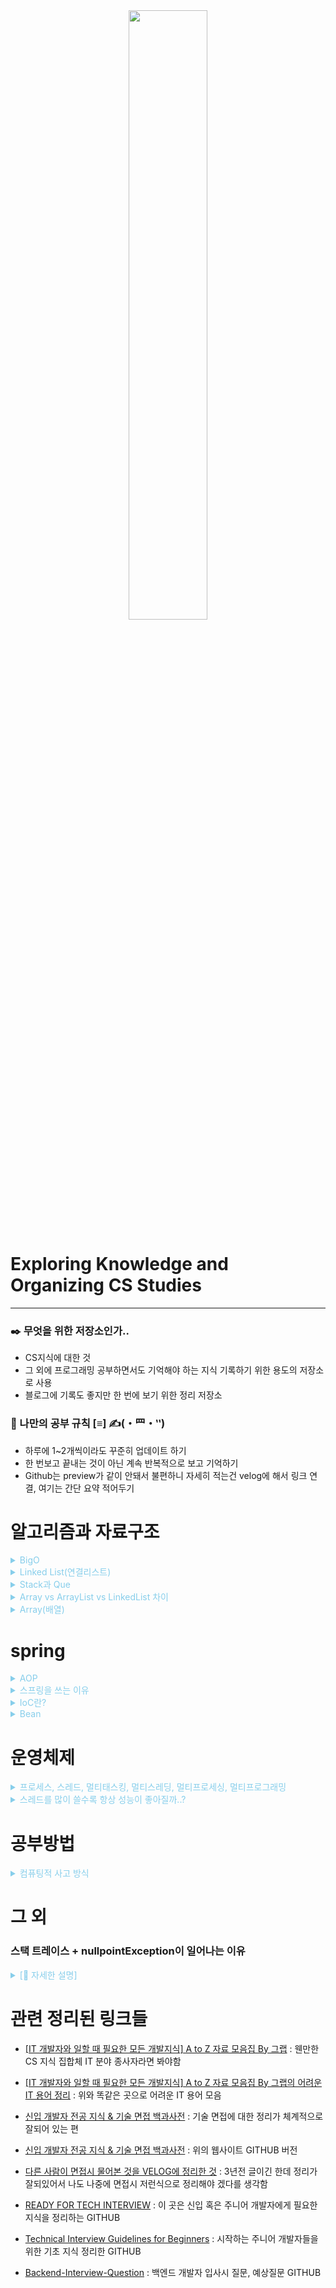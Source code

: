 <div align="center">
    <img src="https://github.com/GoldenPearls/study_cs/assets/97003348/7eb5def4-90b1-497d-927c-7b271dfc4bc9" width="50%"/>
</div>

<h1> Exploring Knowledge and Organizing CS Studies </h1> 

---
<h3> ✒️ 무엇을 위한 저장소인가..</h3>  

- CS지식에 대한 것
- 그 외에 프로그래밍 공부하면서도 기억해야 하는 지식 기록하기 위한 용도의 저장소로 사용
- 블로그에 기록도 좋지만 한 번에 보기 위한 정리 저장소

<h3> 📜 나만의 공부 규칙 [≡] ✍(・⺫・‶) </h3>

- 하루에 1~2개씩이라도 꾸준히 업데이트 하기
- 한 번보고 끝내는 것이 아닌 계속 반복적으로 보고 기억하기
-  Github는 preview가 같이 안돼서 불편하니 자세히 적는건 velog에 해서 링크 연결, 여기는 간단 요약 적어두기

# 알고리즘과 자료구조
<details><summary style="color:skyblue">BigO</summary>

[🔭 자세한 설명](https://velog.io/@prettylee620/Big-O) </br>
🪄 간단한 설명
- 알고리즘의 실행 시간이나 공간 복잡도를 표현하는 표기법 중 하나로 Big O 표기법은 알고리즘의 성능을 분석하고 비교하는 데 사용된다.
- Big O는 주어진 알고리즘이 입력 크기에 대해 얼마나 효율적으로 실행되는지를 나타낸다.
- 이 표기법은 주로 **최악의 경우** 시나리오에서 알고리즘의 실행 시간이 어떻게 증가하는지를 나타낸다.
- Big O는 함수 형태로 표기되며, 일반적으로 `O(f(n))`으로 표기되며, 여기서 `f(n)`은 입력 크기 `n`에 대한 함수

예를 들어, `O(1)`은 상수 시간을 의미하며, 입력 크기에 관계없이 실행 시간이 일정하다. `O(n)`은 선형 시간을 의미하며, 입력 크기에 비례하여 실행 시간이 증가한다.
`O(n^2)`은 이차 시간을 의미하며, 입력 크기의 제곱에 비례하여 실행 시간이 증가하며 이와 같이 Big O 표기법을 사용하여 **알고리즘의 효율성을 분석하고 개선하는 데 도움을 준다.**  
    
</details>

<details><summary style="color:skyblue">Linked List(연결리스트)</summary>

[🔭 자세한 설명](https://velog.io/@prettylee620/%EC%97%B0%EA%B2%B0%EB%A6%AC%EC%8A%A4%ED%8A%B8) </br>
🪄 간단한 설명
- 노드의 포인터 부분으로 서로 연결시킨 리스트 데이터 포인터
- 노드에는 데이터 값을 저장하는 data와 링크, 포인터의 역할을 하는 next가 있다.
- 연결리스트는 이어진 메모리 공간이 아닌 불특정 공간에 존재하여 탐색은 선형시간이 걸림
- 상황에 따라 배열보다 빨라질 수 있는 노드 삽입과 삭제

</details>

<details><summary style="color:skyblue">Stack과 Que</summary>

[🔭 자세한 설명](https://velog.io/@prettylee620/%EC%8A%A4%ED%83%9D%EA%B3%BC-%ED%81%90) </br>
🪄 간단한 설명
- 스택과 큐는 우리의 상상에만 존재, 실제로 프로그래밍 언어들에서는 존재하지 않음
- 스택과 큐는 일종의 규칙으로 결국 배열 위에 어떤 규칙을 설정한 모습
- 스택은 LIFO(Last in First Out)으로 팬케이크를 먹는다고 할 때 가장 늦게 올린 것을 먼저 먹는 형식과 비슷
- 큐는 FIFO(First in First Out)으로 버스 타기 위해 줄 설 때 맨 앞 사람이 가장 먼저 타는 것과 비슷

</details>

<details><summary style="color:skyblue">Array vs ArrayList vs LinkedList 차이</summary>

[🔭 자세한 설명](https://velog.io/@prettylee620/Array-vs-ArrayList-vs-LinkedList-차이)

🪄 간단한 설명
- **Array**는 index로 빠르게 값을 찾는 것이 가능함 </br>
- **ArrayList**는 데이터를 찾는데 빠르지만, 삽입 및 삭제가 느림  </br>
- **LinkedList**는 데이터의 삽입 및 삭제가 빠름
- array와 ArrayList의 차이는 array의 경우 우리가 선언 할 때 크기를 지정하고 크기를 확장 시 제한 적이다. 하지만 ArrayList는 크기 유동적이라서 add를 하면 공간 자체 유동적이다.

![image](https://github.com/GoldenPearls/study_cs/assets/97003348/57cd8664-b2e1-4c4c-a0f6-301948efa256)
![image](https://github.com/GoldenPearls/study_cs/assets/97003348/6bbf6507-9c95-4c4a-824a-860b29b0ac05)

</details>

<details><summary style="color:skyblue">Array(배열)</summary>

[🔭 자세한 설명](https://velog.io/@prettylee620/%EB%B0%B0%EC%97%B4array) </br>
🪄 간단한 설명
- 배열은 위치만 알면, 읽을 때 데이터에 빠르게 접근 가능
- 많은 자료를 읽어내려고 할 때 배열이 좋다. 배열의 요소의 개수 상관없이 Random하게 읽어내니까
- Reading은 인덱스를 이용해서 O(1)이지만 Searching, Insert, Delete는 O(n)
- 배열은 접근 연산을 제외하면, 탐색, 삽입, 삭제 연산에 대해 비교적 효율적이지 않으므로, 알고리즘 설계 시 이러한 연산의 효율성 고려할 것

</details>

</details>

# spring
<details><summary style="color:skyblue">AOP</summary>
<details><summary style="color:skyblue">AOP란 무엇인가?</summary>
AOP는 Aspect-Oriented Programming의 약자로, 주요한 비즈니스 로직과 공통적인 부가 기능을 분리하여 관리하는 프로그래밍 패러다임  
</details>

<!-- AOP에 관한 내용 -->
<details><summary style="color:skyblue">AOP의 핵심 개념은 무엇인가요?</summary>
AOP의 핵심 개념은 '관점(Aspect)'입니다. 이는 어플리케이션 전반에 걸쳐 사용되는 부가적인 기능들을 의미하며, 예를 들어 로깅, 보안, 트랜잭션 관리 등이 있습니다. 
</details>

<details><summary style="color:skyblue"> AOP의 장점은 무엇인가요?</summary>
AOP를 사용하면 주요 비즈니스 로직과 부가 기능이 분리되므로 코드의 재사용성과 유지보수성이 향상됩니다. 또한, 공통된 기능을 여러 부분에서 중복해서 구현하지 않아도 되므로 코드 중복을 줄일 수 있습니다.
</details>

<details><summary style="color:skyblue"> AOP에서 핵심 로직과 부가 기능을 어떻게 분리하나요?</summary>
AOP에서는 '어드바이스(Advice)', '포인트컷(Pointcut)', '위빙(Weaving)' 등의 개념을 사용하여 핵심 로직과 부가 기능을 분리합니다. 어드바이스는 부가 기능의 내용을 담고 있고, 포인트컷은 어떤 메소드나 위치에서 어드바이스를 적용할지를 정의합니다. 위빙은 이러한 부가 기능을 실제로 핵심 로직에 적용하는 작업을 의미합니다.
</details>

<details><summary style="color:skyblue"> AOP의 예시를 들어볼까요?</summary>
예를 들어, 트랜잭션 관리는 여러 비즈니스 메소드에서 공통적으로 필요한 기능입니다. AOP를 사용하면 이런 트랜잭션 관리 로직을 핵심 비즈니스 메소드와 분리하여 따로 관리할 수 있습니다. 또 다른 예로 로깅 기능도 있습니다. 핵심 로직의 실행 전후에 로깅을 추가하는 것도 AOP를 통해 간단하게 구현할 수 있습니다.
</details>

<details><summary style="color:skyblue"> AOP가 실제 어떻게 동작하나요?</summary>
AOP는 런타임 시점에 위빙 작업을 통해 부가 기능을 핵심 로직에 적용합니다. 이를 위해서는 프록시(Proxy)라는 중간 객체를 사용합니다. 프록시는 핵심 로직을 호출하기 전에 어드바이스를 실행하고, 그 후에도 필요한 부가 기능을 수행한 후 핵심 로직을 호출합니다.
</details>

<details><summary style="color:skyblue"> AOP를 스프링에서 어떻게 사용하나요?</summary>
스프링 프레임워크는 AOP를 지원하여 개발자가 편리하게 부가 기능을 관리할 수 있도록 도와줍니다. 스프링에서 AOP를 사용하려면 어노테이션을 이용한 설정 방식이나 XML 설정 방식을 선택하여 어드바이스와 포인트컷을 정의하고, 위빙을 설정할 수 있습니다.
</details>

<details><summary style="color:skyblue"> AOP를 사용하면 어떤 상황에서 유용한가요?</summary>
AOP는 주로 다양한 모듈에서 공통으로 사용되는 부가 기능을 분리하여 관리할 때 유용합니다. 트랜잭션 관리, 보안, 로깅 등 여러 곳에서 반복적으로 필요한 기능을 AOP를 통해 중앙에서 관리하면 코드의 효율성과 유지보수성을 높일 수 있습니다.
</details>

<details><summary style="color:skyblue">  AOP를 사용할 때 주의해야 할 점은 무엇인가요?</summary>
AOP를 오용하지 않도록 주의해야 합니다. 너무 많은 부가 기능을 AOP로 분리하면 코드가 복잡해질 수 있으며, 디버깅이 어려울 수 있습니다. 또한, AOP의 성능도 고려해야 합니다. 핵심 로직을 실행하기 전후에 부가 기능을 실행하므로, 불필요한 오버헤드가 발생할 수 있습니다.
</details>
  
</details>

<!-- 스프링을 쓰게 된 계기 이유-->
<details><summary style="color:skyblue"> 스프링을 쓰는 이유</summary>

<details><summary style="color:skyblue"> 프레임 워크의 중요</summary>

  > 💡 프레임워크는 말 그대로 뼈대나 근간을 이루는 코드들의 묶음으로 개발자 능력에 따라 결과 역시 큰 차이를 낳는데 이런상황을 극복하기 위해 나온 것이 프레임워크다. 프레임워크를 이용한다는 것은 프로그램의 기본 흐름이나 구조를 정하고, 모든 팀원이 이 구조에 자신의 코드를 추가하는 방식

즉, 프레임워크의 최대 장점은 개발에 필요한 구조를 이미 코드로 만들어 놓았기 때문에, 실력이 부족한 개발자라 해도 반쯤 완성된 상태에서 필요한 부분을 조립하는 형태의 개발이 가능
</details>

<details><summary style="color:skyblue"> 나오게 된 계기</summary>

> 💡 2000년대 초반부터 시작된 엔터프라이즈급의 개발은 안정된 품질의 개발이 절실했고, 그 결과 많은 프레임워크의 전성시대

spring은 가장 성공한 경량 프레임워크이다.
경량 프레임워크
90년대 말에 복잡한 구동 환경과 하드웨어적인 구성이 필요한 프레임워크의 반대되는 개념으로 등장
특정 기능을 위주로 간단한 jar 파일 등을 이용해서 모든 개발이 가능하도록 구성된 프레임워크
클라이언트 중심, 모바일 중심, Light weight, 생산성, 안전성, 다양한 개발 언어
</details>

<details><summary style="color:skyblue"> 그렇다면 그 많은 것 중에 왜 성공했을까?</summary>
  
1. 복잡함에 반기를 들어서 만들어진 프레임워크로 일반적으로 java클래스와 인터페이스를 이용하는 구조이기 때문에 진입장벽이 높지 않았기 때문이다.
2. 프로젝트의 전체 구조를 설계할 때 유용한 프레임워크로 스프링은 어느 한 분야에 집중하지 않고, 전체를 설계하는 용도로 사용하며 근본적인 사상 자체가 OOP 구조를 뒷받침하고 구조를 설계하는 사상
3. 다른 프레임워크들의 포용으로 다른 프레임워크들은 특정 프레임워크를 채택하면 해당 영역 전체를 수정해야 하는 고질적인 문제가 있으나, 스프링은 다른 프레임워크들과의 통합 지원했기 때문에 최소한의 수정이 가능했다. 스프링의 최대 장점은 기본 뼈대가 흔들지 않고 여러 종류의 프레임워크 혼용해서 사용 가능
4. 개발 생산성과 개발도구의 지원으로 플러그인도 빠른 업데이트 되었기에 별도의 개발도구에 적응 없이도 개발 가능
</details>

<details><summary style="color:skyblue"> 그렇다면 스프링의 특징은..?</summary>
  
1. 제어 역행(IoC, Inversion of Control) 기술
- 이용해 애플리케이션 간의 느슨한 결합을 제어함
2. 의존성 주입(DI, Dependency Injection) 을 통한 객체 간의 관계 구성
- 의존성(dependency)
    - 하나의 객체가 다른 객체 없이 제대로 된 역할을 할 수 없는 것을 말한다.
    - 하나의 객체가 다른 객체의 상태에 따라 영향을 받는 것을 의미
- 주입(Injection)
    - 말 그대로 외부에서 밀어 넣는 것
- 의존성 주입
    - 어떤 객체가 필요한 객체를 외부에서 밀어 넣는다.
- **왜 사용하는 걸까?**
    - 주입을 받는 입장에서는 어떤 객체인지 신경 쓸 필요가 없다.
    - 어떤 객체를 의존하든 자신의 역할은 변하지 않는다.
    - 스프링은 이러한 구조를 만드는데 적합한 구조로 설계되어 있다.
    - `ApplicationContext`라는 존재가 필요한 객체 생성하고 필요한 객체 주입시켜줌
    - `ApplicationContext` 이 관리하는 객체는 빈(bean)이라고 부름

3. 영속성과 관련된 다양한 서비스를 지원함

4. 수 많은 라이브러리와의 연동 기능을 지원함

5. APO의 지원

- 반복적인 코드를 줄이고 핵심 비즈니스 로직에만 집중할 수 있게 해줌
- APO 지원 관련은 여기서 적어둠

6. 트랜잭션의 지원

- 스프링은 이런 트랜잭션의 관리를 어노테이션이나 XML로 설정할 수 있기 때문에 매번 맞는 코드 작성 할 필요 없

7. POJO 방식 프레임워크

- 내부에는 `객체 간의 관계`를 구성할 수 있는 특징을 지님
- 다른 프레임워크와 달리 이 관계 구성 시 **별도의 API를 사용하지 않는** POJO(Plan Old Java Object)의 구성이 가능하도록 제작
- 즉, 일반적인 Java 코드를 이용해서 객체 구성하는 방식을 그대로 스프링에서 사용 가능
- 코드를 개발 시 개발자가 특정 라이브러리나 컨테이너의 기술에 종속적이지 않기 때문에, 생산성에도 유리하고, 코드에 대한 테스트 작업 역시 좀 더 유연하다.

</details>
</details>

<details><summary style="color:skyblue"> IoC란?</summary>

> IoC는 "Inversion of Control"의 약자로, 한국어로는 "제어의 역전"
이는 소프트웨어 디자인 패턴 중 하나로서, 프로그램의 제어 흐름을 역전시켜서 프레임워크 또는 컨테이너가 코드의 실행 흐름을 관리
IoC는 의존성 주입(Dependency Injection, DI)과 밀접한 관련이 있으며, 주로 객체 지향 프로그래밍 환경에서 사용된다.

🪄 핵심개념

1. 제어 역전
- 일반적으로 프로그래밍에서는 개발자가 코드의 흐름과 제어를 결정한다.
- 하지만 IoC에서는 이 제어의 역할이 프레임워크나 컨테이너로부터 개발자로부터 분리되어 제어의 주체가 역전된다.(외부에서 결정)
2. 의존성 주입 (DI)
- 객체들 간의 의존성을 프레임워크나 컨테이너가 주입하는 방식
- 이를 통해 객체 간의 결합도를 낮추고 유연성을 높일 수 있다.

IoC는 코드의 재사용성, 유지보수성, 테스트 용이성 등을 향상시키는 장점을 가지고 있다. </br>
대표적으로 스프링 프레임워크에서는 IoC와 DI를 기반으로 개발자가 애플리케이션의 핵심 비즈니스 로직을 구현하고, 프레임워크가 객체의 생성과 의존성 관리를 담당하도록 하는 것이 핵심 원칙 중 하나이다.
</details>

<details><summary style="color:skyblue"> Bean</summary>

<details><summary style="color:skyblue"> Bean이란</summary>

> 💡 스프링 프레임워크에서 빈은 객체의 인스턴스를 의미한다. 스프링은 객체 지향 프로그래밍의 기본 원칙에 따라 작성된 클래스의 인스턴스를 생성하고 관리하는데 이러한 **인스턴스를 빈**이라고 하며, Bean은 스프링에서 사용하는 POJO 기반 객체다. 
> 스프링 컨테이너는 애플리케이션에서 필요한 빈 객체를 생성하고, 관리하며, 필요한 시점 제공해준다. 빈은 스프링의 IoC 컨테이너의 핵심 개념 중 하나이며, 컨테이너에 의해 생성되고 관리되기 때문에 객체의 생명주기와 의존성 주입등을 효율적으로 관리할 수 있다. 
>
> 스프링에서 빈은 주로 `XML 설정 파일이나 Java Config` 등을 통해 정의하고, 애플리케이션에서 필요한 위치에서 이 빈을 사용하게 된다. 빈은 대부분의 경우 싱글톤으로 생성되어 애플리케이션 전반에 걸쳐 하나의 인스턴스만 유지한다. 그 이유는 **싱글톤 패턴처럼 특정 타입의 Bean을 딱 하나만 만들고 모두 공유해서 사용하기 위함이다**
           
</details>

<details><summary style="color:skyblue">Bean Scope 종류</summary>

  > Bean Scope란? Bean의 사용범위를 말한다. 그리고 request, session, global session은 MVC 웹 어플리케이션에만 사용함
  
1. sigleton
: 해당 Bean에 대해 IoC컨테이너에서 `단 하나의 객체`로만 존재한다. 가장 많이 사용

2. prototype
:  해당 Bean에 대해 `다수의 객체`가 존재할 수 있다.

3. request
: 해당 Bean에 대해 `하나의 HTTP Request의 라이프사이클`에서 단 하나의 객체로만 존재한다.

4. session
: 해당 Bean에 대해 하나의 HTTP Session의 라이플사이클에서 단 하나의 객체로만 존재

5. global session
: 해당 Bean에 대해 하나의 Golbal HTTP Session의 라이프사이클에서 단 하나의 객체로만 존재한다.

> Scope들은 Bean으로 등록하는 클래스에 어노테이션으로 설정해줄 수 있다.

```java
import org.springframework.context.annotation.Scope;
import org.springframework.stereotype.Service;
 
@Scope("prototype")
@Component
public class UserController {
}
```
</details>
</details>

# 운영체제
<details><summary style="color:skyblue"> 프로세스, 스레드, 멀티태스킹, 멀티스레딩, 멀티프로세싱, 멀티프로그래밍</summary>

[🔭 자세한 설명](https://velog.io/@prettylee620/%ED%94%84%EB%A1%9C%EC%84%B8%EC%8A%A4-%EC%8A%A4%EB%A0%88%EB%93%9C-%EB%A9%80%ED%8B%B0%ED%83%9C%EC%8A%A4%ED%82%B9-%EB%A9%80%ED%8B%B0%EC%8A%A4%EB%A0%88%EB%94%A9-%EB%A9%80%ED%8B%B0%ED%94%84%EB%A1%9C%EC%84%B8%EC%8B%B1-%EB%A9%80%ED%8B%B0%ED%94%84%EB%A1%9C%EA%B7%B8%EB%9E%98%EB%B0%8D%EA%B3%BC-%EC%8A%A4%EB%A0%88%EB%93%9C%EB%A5%BC-%EB%A7%8E%EC%9D%B4-%EC%93%B8%EC%88%98%EB%A1%9D-%ED%95%AD%EC%83%81-%EC%84%B1%EB%8A%A5%EC%9D%B4-%EC%A2%8B%EC%9D%84%EA%B9%8C)

🪄 간단한 설명
- **단일 프로세스**란 한 번에 하나의 프로그램만 실행
- 단일 프로세스의 단점 해결책으로 멀티 프로그래밍 등장
- **멀티 프로그래밍**은 여러 개의 프로그램을 메모리 올려놓고 동시에 실행
- 하지만, cpu 사용시간이 길어지면 다른 프로세스 대기시간 너무 길어짐
- 그것의 해결책으로 멀티태스킹 등장
- **멀티 태스킹**은 프로세스는 한 번 cpu 사용시 `아주 짧은 시간(=quantum)`만 cpu 실행
- 그럼에도 아쉬움이 남은점들.. 특히 프로세스의 `컨텍스트 스위칭`은 무거우며, 독립된 메모리 공간을 가져서 데이터 공유가 어려움
- 그것의 해결책으로 멀티스레딩이 나옴
- **멀티스레딩**이란 같은 프로세스를 가진 스레드들은 같은 메모리 공간을 공유하되, 스레드들 만의 고유한 영역도 있다. 스레드가 가장 작은 실행 단위가 됨
- **멀티프로세싱**은 두 개 이상의 프로세서나 코어를 활용하는 시스템을 말한다.

</details>

<details><summary style="color:skyblue"> 스레드를 많이 쓸수록 항상 성능이 좋아질까..?</summary>
멀티스레딩 환경에서 쓰는 것을 말함

1. 당장 보통 드는 생각은 스레드를 많이 쓰면 쓸수록 동시에 처리할 수 있는 프로그램 수도 늘어나니 애플리케이션의 성능이 전체적으로 좋아질 것 같다라고 생각할 수 있음
2. 그러나, 여기에 전제가 깔림
3. 전제 : 해당 어플리케이션은 `더 작은 작업들로 잘게 쪼개서 동시에 실행이 가능한 성격`의 애플리케이션

### 순차적 애플리케이션

1. `순차적`으로 실행되어야 하는 애플리케이션이라면.. 그래서 잘게 쪼개서 동시에 실행하기 매우 어려운 성격의 애플리케이션이라면 **스레드를 많이 쓰려고 해도 실제 사용할 수 있는 스레드 수는 제한이 생김**
2. 코어에서 실행되던 스레드가 다른 스레드로 바뀔 때마다,`context switching`을 하는데, 이런 스위칭 작업도 **CPU 코어에서 실행**되게 되는 작업
3. 즉, 코어에서 `스위칭 작업`을 처리하는 동안에는 **애플리케이션 코드가 실행되지 않음**
    1. `overhead` : 이때, 스위칭 작업을 위해 소비되는 **CPU time**은 애플리케이션과 직접적인 관련은 없지만 멀티스레딩으로 동작하기 위해 필요하기 때문에 간접 방식이라고 부름
4. 위의 지식을 바탕으로 CPU의 코어 수는 고정되어 있는데 스레드 수를 계속 늘리게 되면 한 코어에서 경합해야하는 스레드의 수는 더 늘어나기 때문에 **OVERHead**도 많아짐 ⇒ 한계

### CPU bound, I/O bound 관점

#### CPU bound 애플리케이션

1. cpu를 많이 쓰기 떄문에 코어 수와 비슷한 수준 이상으로 스레드 수를 늘려봤자 이점이 없다.
2. 오히려 각 코어에서 경합하는 스레드 수가 많아질 수

록히 context switching 때문에 overhead만 더 많아져서 성능에 안 좋은 영향

### I/O bound 애플리케이션

1. I/O 작업이 많기 때문에 CPU가 놀고 있는 시간이 많다.
2. 코어 수보다 두~세배 늘려주는 것이 overhead가 늘긴 해도 코어들을 좀 더 효율적으로 사용 가능하기에 성능 이점이 있음
3. 물론 너무 많이 늘리면 안좋음
	
</details>

# 공부방법

<details><summary style="color:skyblue"> 컴퓨팅적 사고 방식</summary> 
	
[🔭 자세한 설명 :테오님 블로그](https://velog.io/@teo/computational-thinking)
</details>

# 그 외
###  스택 트레이스 + nullpointException이 일어나는 이유
<details><summary style="color:skyblue">[🔭 자세한 설명]</summary>    

> 일단 출처
https://jaehoney.tistory.com/51
https://okky.kr/articles/338405

**개념**
- 프로그램이 시작된 시점부터 현재 위치까지의 메서드 호출 목록
- 예외가 어디서 발생했는지 알려주기 위해 JVM을 생성
**필요 이유**
- 스택 트레이스를 읽는 능력은 선택이 아닌 필수
- 무턱대고 오류내용을 복붙하고 해결을 위한 코드도 복붙한다면 직면한 문제는 해결할 수 있지만 발전 없이 머물러 있게 됨
- 강사님도 항상 강조하는 내용
**그렇다면 읽는 법?**
```JAVA
public class StackTraceTest 
{
	public static void main(String[] args) 
	{
		one();
	}
	
	public static void one()
	{
		two();
	}

	public static void two()
	{
		three();
	}
	
	public static void three()
	{
		Integer.parseInt("abcde");
	}
}
```
![](https://velog.velcdn.com/images/prettylee620/post/0bc51219-6345-49e0-899d-cfc22c9ee627/image.png)
1. 스택트레이스는 에러가 발생된 시점부터 프로그램이 시작된 시점까지 거슬러 올라가면서 출력되기 때문에 **먼저 실행된 메서드가 가장 아래**
2. 나도 보려고 노력하지만 겁먹기 마련이다. 대부분 처음 시작하는 분들이 그렇더라 
3. 하지만 에러의 진정한 원인은 가장 아래쪽(초기)에 있는 `Caused by:`로 시작되는 줄부터 아래로 세줄이면 충분
```java
Caused by: java.lang.NullPointerException
     at com.mycompany.service.impl.PortalManagerImpl.deleteMenuItem(PortalManagerImpl.java:603)
     at com.mycompany.service.impl.PortalManagerImpl.deletePortal(PortalManagerImpl.java:358)
```
4. 위의 내용은 com.mycompany.service.impl.PortalManagerImpl' 클래스의 `deletePortal` 메소드 358라인에서 같은 클래스의 `deleteMenuItem`메소드를 호출했는데 해당 메소드 603번 째 줄에서 널포인터 예외가 발생했다라고 해석
> **okky의 질문**
![](https://velog.velcdn.com/images/prettylee620/post/44408d1c-8078-468d-b5c6-1a9b2be04488/image.png)
**okky의 답변**
`deleteMenuItem()`은 재귀 호출을 하는 메서드라서 혼동이 되신 것 같습니다. 스택트레이스의 인용하신 부분은 "603번 째 줄에서 deleteMenuItem()을 호출할 때"가 아니라 "호출된 deleteMenuItem() 메서드의 내부의 603번 째 줄"임</br>
🐇 좀 더 자세히 설명하자면,
deleteMenuItem() 메서드 내부에서 getMenuItems(item.getPortal().getId(), item.getId()) 메서드를 호출하려고 합니다. 이때, item이 null인 경우 NullArgumentException이 발생하고 예외가 던져집니다.

5. `PortalManagerImpl` 클래스 소스
```java
if (item == null) {
    throw new NullArgumentException("item");
}

//중간 생략
List<PortalMenu> children = getMenuItems(item.getPortal().getId(), item.getId()); // 603번째 줄

for (PortalMenu child : children) {
    deleteMenuItem(child);
 }
 ```
**그렇다면..? 널포인트 exception 원인은?**
- 많은 수의 지원자들이 `children`이나 `item.getId()` 등에 널값이 들어간 것 같다고 답했다고 한다. 이론적으로 해당 라인에서 널값이 들어갈 수 있는 모든 경우의 수는,

> 1. children
> 2. item
> 3. item.getPortal()
> 4. item.getPortal().getId()
> 5. item.getId()

- 이 중 적어도 두 가지, 즉 2번 혹은 3번으로 가능성을 바로 좁히지 못한다면 그것은 널포인터 예외의 의미를 정확하게 파악하지 못하고 있기 때문이라고 한다.

> 널포인터 예외는 단순하게 변수에 널값이 들어가서 생기는 오류가 아니다. `널포인터 예외`는 **명확하게 객체의 널레퍼런스에 대해 메소드 호출이나 필드 참조 등의 작업을 했을 때 발생하는 문제**라는 것을 이해한다면 이런 문제는 곧바로 원인을 좁힐 수 있어야 한다.

- 즉, 1번의 경우처럼 단순히 변수에 널값을 할당하는 것만으로는 절대로 널포인터 예외가 날 수 없다. 그리고 만일 4 번 `item.getPortal().getId()`이나 5번 `item.getId()`이 널이라면 이는 널 레퍼런스에 대한 호출이 아니라 널값을 `getMenuItems`라는 **메소드의 인자로 넘기는 것 뿐이기 때문에 역시 널포인터 예외의 원인이 될 수 없다.**

- 물론 `getMenuItem` 메소드 안에서 **해당 인자에 대한 널체크 없이 값을 사용하다가 예외가 날 수도 있겠지만** 이 경우엔 절대로 트레이스 상에 **굵은 글자로 표시된 603번 째에서 예외를 뿌리지 않는다.**

- 그렇다면 남은 가능성은 2번 'item'이 널이거나 3번 'item.getPortal()'이 널인 경우뿐인데, 'item' 변수는 위에서 널체크를 하기 때문에 603번 째 줄에서 절대로 널값을 가질 수 없다. 그렇기 때문에 답은 3번이 되는 것

#### 읽어보면 좋은 글
[개발은 암기과목이 아닙니다](https://okky.kr/questions/311337)

#### 논외 Visual Studio와 Visual Studio Code
> 스택 트레이스 를 읽는 법을 찾다가 알게 된 것인데... 둘은 완전히 다르다는 것
Visual Studio는 IDE(통합 개발 환경)이며 Visual Studio Code는 Sublime Text 및 Atom과 같은 리치 텍스트 편집기로
도구 간의 차이점은 IDE와 텍스트 편집기 그 이상이라고 한다.
IDE는 코드 작성, 편집, 디버깅 및 실행을 위한 강력한 도구로 텍스트 편집기에서는 코드를 작성하고 편집할 수만 있다. 코드를 실행하거나 자동으로 실행되도록 플러그인을 다운로드하려면 텍스트 편집기에서 나가야 할 수도 있다고 함.. 깊게 공부 안하고 돌리기만 해서... 몰랐다.
</details>

# 관련 정리된 링크들
- [ [IT 개발자와 일할 때 필요한 모든 개발지식] A to Z 자료 모음집 By 그랩](https://www.grabbing.me/IT-A-to-Z-By-1e1fbc981b7c4c03ac44943085ac8304)
: 웬만한 CS 지식 집합체 IT 분야 종사자라면 봐야함

- [[IT 개발자와 일할 때 필요한 모든 개발지식] A to Z 자료 모음집 By 그랩의 어려운 IT 용어 정리](https://www.grabbing.me/IT-e042e5f23b2147878ead089c97ef3c77#35a8ac77dfa84380bdd9d1c4e29e84d3)
: 위와 똑같은 곳으로 어려운 IT 용어 모음

- [신입 개발자 전공 지식 & 기술 면접 백과사전](https://gyoogle.dev/blog/)
: 기술 면접에 대한 정리가 체계적으로 잘되어 있는 편

- [신입 개발자 전공 지식 & 기술 면접 백과사전](https://github.com/WooVictory/Ready-For-Tech-Interview)
: 위의 웹사이트 GITHUB 버전

- [다른 사람이 면접시 물어본 것을 VELOG에 정리한 것](https://velog.io/@matisse/%EA%B8%B0%EC%88%A0%EB%A9%B4%EC%A0%91-%EC%A7%88%EB%AC%B8-%EC%A0%95%EB%A6%AC-CS)
: 3년전 글이긴 한데 정리가 잘되있어서 나도 나중에 면접시 저런식으로 정리해야 겠다를 생각함

- [READY FOR TECH INTERVIEW](https://github.com/WooVictory/Ready-For-Tech-Interview)
: 이 곳은 신입 혹은 주니어 개발자에게 필요한 지식을 정리하는 GITHUB

- [Technical Interview Guidelines for Beginners](https://github.com/JaeYeopHan/Interview_Question_for_Beginner)
: 시작하는 주니어 개발자들을 위한 기초 지식 정리한 GITHUB

- [Backend-Interview-Question](https://github.com/ksundong/backend-interview-question)
: 백엔드 개발자 입사시 질문, 예상질문 GITHUB
